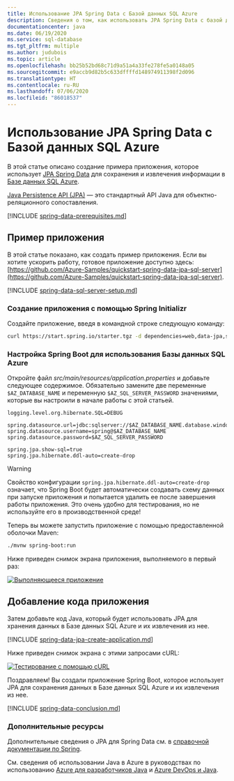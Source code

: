 ```yaml
---
title: Использование JPA Spring Data с Базой данных SQL Azure
description: Сведения о том, как использовать JPA Spring Data с базой данных SQL Azure.
documentationcenter: java
ms.date: 06/19/2020
ms.service: sql-database
ms.tgt_pltfrm: multiple
ms.author: judubois
ms.topic: article
ms.openlocfilehash: bb25b52bd68c71d9a51a4a33fe278fe5a0148a05
ms.sourcegitcommit: e9accb9d82b5c633dffffd148974911398f2d096
ms.translationtype: HT
ms.contentlocale: ru-RU
ms.lasthandoff: 07/06/2020
ms.locfileid: "86018537"
---
```

# <a name="use-spring-data-jpa-with-azure-sql-database"></a>Использование JPA Spring Data с Базой данных SQL Azure

В этой статье описано создание примера приложения, которое использует [JPA Spring Data](https://spring.io/projects/spring-data-jpa) для сохранения и извлечения информации в [Базе данных SQL Azure](https://docs.microsoft.com/azure/sql-database/).

[Java Persistence API (JPA)](https://en.wikipedia.org/wiki/Java_Persistence_API) — это стандартный API Java для объектно-реляционного сопоставления.

[!INCLUDE [spring-data-prerequisites.md](includes/spring-data-prerequisites.md)]

## <a name="sample-application"></a>Пример приложения

В этой статье показано, как создать пример приложения. Если вы хотите ускорить работу, готовое приложение доступно здесь: [https://github.com/Azure-Samples/quickstart-spring-data-jpa-sql-server](https://github.com/Azure-Samples/quickstart-spring-data-jpa-sql-server).

[!INCLUDE [spring-data-sql-server-setup.md](includes/spring-data-sql-server-setup.md)]

### <a name="generate-the-application-by-using-spring-initializr"></a>Создание приложения с помощью Spring Initializr

Создайте приложение, введя в командной строке следующую команду:

```bash
curl https://start.spring.io/starter.tgz -d dependencies=web,data-jpa,sqlserver -d baseDir=azure-database-workshop -d bootVersion=2.3.1.RELEASE -d javaVersion=8 | tar -xzvf -
```

### <a name="configure-spring-boot-to-use-azure-sql-database"></a>Настройка Spring Boot для использования Базы данных SQL Azure

Откройте файл *src/main/resources/application.properties* и добавьте следующее содержимое. Обязательно замените две переменные `$AZ_DATABASE_NAME` и переменную `$AZ_SQL_SERVER_PASSWORD` значениями, которые вы настроили в начале работы с этой статьей.

```properties
logging.level.org.hibernate.SQL=DEBUG

spring.datasource.url=jdbc:sqlserver://$AZ_DATABASE_NAME.database.windows.net:1433;database=demo;encrypt=true;trustServerCertificate=false;hostNameInCertificate=*.database.windows.net;loginTimeout=30;
spring.datasource.username=spring@$AZ_DATABASE_NAME
spring.datasource.password=$AZ_SQL_SERVER_PASSWORD

spring.jpa.show-sql=true
spring.jpa.hibernate.ddl-auto=create-drop
```

> [!WARNING]
> Свойство конфигурации `spring.jpa.hibernate.ddl-auto=create-drop` означает, что Spring Boot будет автоматически создавать схему данных при запуске приложения и попытается удалить ее после завершения работы приложения. Это очень удобно для тестирования, но не используйте его в производственной среде!

Теперь вы можете запустить приложение с помощью предоставленной оболочки Maven:

```bash
./mvnw spring-boot:run
```

Ниже приведен снимок экрана приложения, выполняемого в первый раз:

[![Выполняющееся приложение](media/configure-spring-data-jpa-with-azure-sql-server/create-sql-server-01.png)](media/configure-spring-data-jpa-with-azure-sql-server/create-sql-server-01.png#lightbox)

## <a name="code-the-application"></a>Добавление кода приложения

Затем добавьте код Java, который будет использовать JPA для хранения данных в Базе данных SQL Azure и их извлечения из нее.

[!INCLUDE [spring-data-jpa-create-application.md](includes/spring-data-jpa-create-application.md)]

Ниже приведен снимок экрана с этими запросами cURL:

[![Тестирование с помощью cURL](media/configure-spring-data-jpa-with-azure-sql-server/create-sql-server-02.png)](media/configure-spring-data-jpa-with-azure-sql-server/create-sql-server-02.png#lightbox)

Поздравляем! Вы создали приложение Spring Boot, которое использует JPA для сохранения данных в Базе данных SQL Azure и их извлечения из нее.

[!INCLUDE [spring-data-conclusion.md](includes/spring-data-conclusion.md)]

### <a name="additional-resources"></a>Дополнительные ресурсы

Дополнительные сведения о JPA для Spring Data см. в [справочной документации по Spring](https://docs.spring.io/spring-data/jpa/docs/current/reference/html/#reference).

См. сведения об использовании Java в Azure в руководствах по использованию [Azure для разработчиков Java](/azure/developer/java/) и [Azure DevOps и Java](/azure/devops/).
